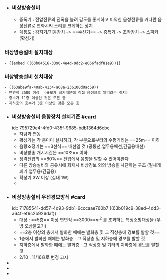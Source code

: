 - ### 비상방송설비
	- 증폭기 : 전압전류의 진폭을 늘려 감도를 좋게하고 미약한 음성전류를 커다란 음성전류로 변화시켜 소리를 크게하는 장치
	- 계통도 : 감지기/기동장치 -> ==수신기== -> 증폭기 -> 조작장치 -> 스피커(확성기)
### 비상방송설비 설치대상
	- {{embed ((63b04616-3390-4e4d-9dc2-e066fadf81e9))}}
### 비상방송설비 설치대상
	- ((63abe9fa-40ab-4134-a68a-236100d0ac59))
	- 연면적 3500 이상  (규모가 크기때문에 직접 음성으로 알리려는 취지)
	- 층수가 11층 이상인 것은 모든 층
	- 지하층의 층수가 3층 이상인 것은 모든 층
- ### 비상방송설비 음향장치 설치기준 #card
  id:: 795729e4-4fd0-435f-9685-bdb1364d6cbc
	- 자탐과 연동
	- 확성기는 각 층마다 설치하되, 각 부분으로부터의 수평거리는 ==25m== 이하
	- 음량조정기는 ==3선식== 배선일 것 (공통선,업무용배선,긴급용배선)
	- 비상방송 개시시간은 ==10초== 이하
	- 정격전압의 ==80%== 전압에서 음향을 발할 수 있어야한다
	- 다른 방송설비와 공유시에 화재시 비상경보 외의 방송을 차단하는 구조 (절체개폐기:업무용/긴급용)
	- 확성기 3W 이상 (실내 1W)
	-
- ### 비상방송설비 우선경보방식 #card
  id:: 71785541-dd57-4d93-9db1-6cccaae760b7
  ((63b019c9-38ed-4dd3-a64f-ef6c2b926daf))
	- 대상 : ==5층== 이상 연면적 ==3000==$m^2$ 를 초과하는 특정소방대상물 (우방 오삼불고기)
	- ==2층 이상의 층에서 발화한 때에는 발화층 및 그 직상층에 경보를 발할 것==
	- 1층에서 발화한 때에는 발화층ᆞ그 직상층 및 지하층에 경보를 발할 것
	- 지하층에서 발화한 때에는 발화층ᆞ그 직상층 및 기타의 지하층에 경보를 발할 것
	- 2/10 : 11/16으로 변경 고시
-
-
-